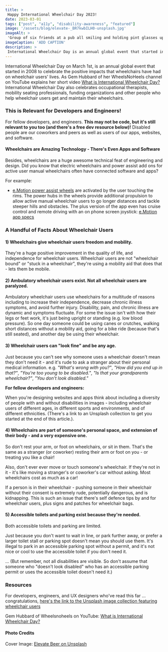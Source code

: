 ```yaml
---
title: > 
 Happy International Wheelchair Day 2023! 
date: 2023-03-01
tags: ["post", "a11y", "disability-awareness", "featured"]
image: '/assets/blog/elevate-_BR7kwbILH0-unsplash.jpg'
imageAlt: >
 'Group of six friends at a pub all smiling and holding pint glasses up for cheets while taking a selfi photo. The two in the foreground are a man and a woman. The woman has long dark, wavy hair with golden highlights, medium skin tone, and is in an active user, low back, black manual wheelchair. She is wearing a animal print spagetti strap tank top and jeans. The man has medium brown short hair, no beard, and is wearing a tshirt and jeans. There are four people in the background. The one on the left and closest to the two in front is smiling, has dark short hair with the sides buzz cut. She's wearing a grey tank top and is using a black electric wheelchair. The other three friends are one man and two women standing up. The man is wearing a kaki green t-shirt, has short black hair buzzed shorter on the sides and has dark skin. The woman beside him is wearing a white t-shirt has long brown hair and medium toned skin. The last woman on the back right is wearing an elblow length baseball style t-shirt with a white body and yellow arms.'
imageCaption: 'ADD CAPTION'
description: > 
 International Wheelchair Day is an annual global event that started in 2008 to celebrate the positive impacts that wheelchairs have had on wheelchair users' lives. For fellow developers, and engineers this may not be a coding article, but it's still relevant for us. Disabled people are our coworkers and peers as well as users of our apps, websites, and software. Also, wheelchairs are a huge awesome technical feat of engineering and design. Did you know that electric wheelchairs and power assist add ons for active user manual wheelchairs often have connected software and apps? Plus, I included a free dev resource at the end of the article!
---
```


International Wheelchair Day on March 1st, is an annual global event that started in 2008 to celebrate the positive impacts that wheelchairs have had on wheelchair users' lives.  As Gem Hubbard of her WheelsNoHeels channel on YouTube explains her short video [What is International Wheelchair Day?](https://www.youtube.com/shorts/80fZ_xmmyJY) International Wheelchair Day also celebrates occupational therapists, mobility seating professionals, funding organizations and other people who help wheelchair users get and maintain their wheelchairs. 

### This is Relevant for Developers and Engineers!

For fellow developers, and engineers. **This may not be code, but it's still relevant to you too (and there's a free dev resource below)!** Disabled people are our coworkers and peers as well as users of our apps, websites, and software.

#### Wheelchairs are Amazing Technology - There's Even Apps and Software

Besides, wheelchairs are a huge awesome technical feat of engineering and design. Did you know that electric wheelchairs and power assist add ons for active user manual wheelchairs often have connected software and apps?

For example:
- [e.Motion power assist wheels](https://www.alber.de/en/products/active-drives/e-motion/) are activated by the user touching the rims. The power hubs in the wheels provide additional propulsion to allow active manual wheelchair users to go longer distances and tackle steeper hills and obstacles.  The plus version of the app even has cruise control and remote driving with an on phone screen joystick: 
  [e.Motion app specs](https://www.alber.de/en/products/active-drives/e-motion/#app)

### A Handful of Facts About Wheelchair Users

#### 1) Wheelchairs give wheelchair users freedom and mobility.

They're a huge positive improvement in the quality of life, and independence for wheelchair users. Wheelchair users are not "wheelchair bound" or "stuck in a wheelchair", they're using a mobility aid that does that - lets them be mobile.

#### 2) Ambulatory wheelchair users exist. Not all wheelchair users are paralyzed.

Ambulatory wheelchair users use wheelchairs for a multitude of reasons including to increase their independence, decrease chronic illness symptoms, and avoid further injury. Disability, pain, and chronic illness are dynamic and symptoms fluctuate. For some the issue isn't with how their legs or feet work, it's just being upright or standing (e.g.  low blood pressure). So one day someone could be using canes or crutches, walking short distances without a mobility aid, going for a bike ride (because that's still seated), and another day be using their wheelchair.

#### 3) Wheelchair users can "look fine" and be any age.

Just because you can't see why someone uses a wheelchair doesn't mean they don't need it - and it's rude to ask a stranger about their personal medical information. e.g. *"What's wrong with you?"*, *"How did you end up in that?"*, *"You're too young to be disabled."*, *"Is that your grandparents wheelchair?"*, *"You don't look disabled."*

**For fellow developers and engineers:**

When you're designing websites and apps think about including a diversity of people with and without disabilities in images - including wheelchair users of different ages, in different sports and environments, and of different ethnicities. (There's a link to an Unsplash collection to get you started at the end of this article.).

#### 4) Wheelchairs are part of someone's personal space, and extension of their body - and a very expensive one.

So don't rest your arm, or foot on wheelchairs, or sit in them. That's the same as a stranger (or coworker) resting their arm or foot on you - or treating you like a chair!

Also, don't ever ever move or touch someone's wheelchair. If they're not in it - it's like moving a stranger's or coworker's car without asking. Most wheelchairs cost as much as a car! 

If a person is in their wheelchair - pushing someone in their wheelchair without their consent is extremely rude, potentially dangerous, and is kidnapping. This is such an issue that there's self defence tips by and for wheelchair users, plus signs and patches for wheelchair bags.

#### 5) Accessible toilets and parking exist because they're needed.

Both accessible toilets and parking are limited.

Just because you don't want to wait in line, or park further away, or prefer a larger toilet stall or parking spot doesn't mean you should use them. It's illegal to park in an accessible parking spot without a permit, and it's not nice or cool to use the accessible toilet if you don't need it.  

... (But remember, not all disabilities are visible. So don't assume that someone who "doesn't look disabled" who has an accessible parking permit or uses the accessible toilet doesn't need it.)

### Resources

For developers, engineers, and UX designers who've read this far ... congratulations, [here's the link to the Unsplash image collection featuring wheelchair users](https://unsplash.com/collections/6HgUpnEdH54/bitesize-accessibility)
  
Gem Hubbard of Wheelsnoheels on YouTube:  [What is International Wheelchair Day?](https://www.youtube.com/shorts/80fZ_xmmyJY)

#### Photo Credits

Cover Image: [Elevate Beer on Unsplash](https://unsplash.com/photos/_BR7kwbILH0)
  
